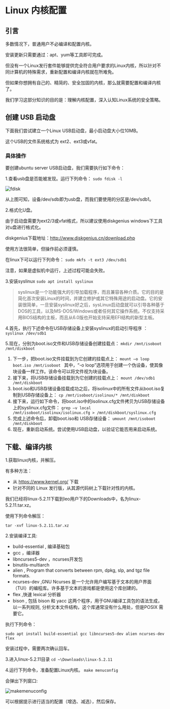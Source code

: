 # Linux 内核配置

## 引言

多数情况下，普通用户不必编译和配置内核。

安装更新只需要通过：apt、yum等工具即可完成。

但没有一个Linux发行套件能够提供完全符合用户要求的Linux内核，所以针对不同计算机的特殊需求，重新配置和编译内核就在所难免。

但如果你想拥有自己的、精简的、安全加固的内核，那么就需要配置和编译内核了。

我们学习这部分知识的目的是：理解内核配置，深入认知Linux系统的安全策略。



## 创建 USB 启动盘

下面我们尝试建立一个Linux USB启动盘，最小启动盘大小位10MB。

这个USB的文件系统格式为 ext2、ext3或vfat。

### 具体操作

要创建ubuntu server USB启动盘，我们需要执行如下命令：


1.查看usb盘是否能被发现。运行下列命令：
```sudo fdisk -l```

![fdisk](images/lab02/fdisk.png)

从上图可知，设备/dev/sdb即为usb盘，而我们要使用的分区是/dev/sdb1。

2.格式化U盘。

由于启动盘需要为ext2/3或vfat格式，所以建议使用diskgenius windows下工具对u盘进行格式化。

diskgenius下载地址：http://www.diskgenius.cn/download.php

使用方法很简单，但操作前必须谨慎。

在linux下可以运行下列命令：
```sudo mkfs -t ext3 /dev/sdb1```

注意，如果是虚拟机中运行，上述过程可能会失败。

3.安装syslinux
```sudo apt install syslinux```

> syslinux是一个功能强大的引导加载程序，而且兼容各种介质。它的目的是简化首次安装Linux的时间，并建立修护或其它特殊用途的启动盘。它的安装很简单，一旦安装syslinux好之后，sysLinux启动盘就可以引导各种基于DOS的工具，以及MS-DOS/Windows或者任何其它操作系统。不仅支持采用BIOS结构的主板，而且从6.0版也开始支持采用EFI结构的新型主板。

4.首先，执行下述命令在USB存储设备上安装syslinux的启动引导程序 ：
```syslinux /dev/sdb1 ```

5.现在，分别为boot.iso文件和USB存储设备创建挂载点：
```mkdir /mnt/isoboot /mnt/diskboot ```
1. 下一步，把boot.iso文件挂载到为它创建的挂载点上：
```mount –o loop boot.iso /mnt/isoboot ```
其中，“-o loop”选项用于创建一个伪设备，使其像块设备一样工作。该命令可以将文件视为块设备。
4. 接下来，将USB存储设备挂载到为它创建的挂载点上：
```mount /dev/sdb1 /mnt/diskboot ```
5. boot.iso和USB存储设备挂载成功之后，将isolinux中的所有文件从boot.iso复制到USB存储设备上：
```cp /mnt/isoboot/isolinux/* /mnt/diskboot ```
6. 接下来，运行如下命令，将boot.iso中的isolinux.cfg文件拷贝为USB存储设备上的syslinux.cfg文件：
```grep –v local /mnt/isoboot/isolinux/isolinux.cfg > /mnt/diskboot/syslinux.cfg ```
7. 完成上述命令后，卸载boot.iso和 USB存储设备：
```umount /mnt/isoboot /mnt/diskboot ```
8. 现在，重新启动系统。尝试使用USB启动盘，以验证它能否用来启动系统。


## 下载、编译内核

1.获取linux内核，并解压。

有多种方法：
- 从 https://www.kernel.org/ 下载
- 针对不同的 Linux 发行版，从其源代码树上下载针对性的内核。


我们已经将linux-5.2.11下载到leo用户下的Downloads中，名为linux-5.2.11.tar.xz。

使用下列命令解压：
```
tar -xvf linux-5.2.11.tar.xz
```

2.安装编译工具:
- build-essential , 编译基础包
- gcc ，编译器
- libncurses5-dev ，ncurses开发包
- binutils-multiarch
- alien , Program that converts between rpm, dpkg, slp, and tgz file formats.
- ncurses-dev ,GNU Ncurses 是一个允许用户编写基于文本的用户界面（TUI）的编程库。许多基于文本的游戏都是使用这个库创建的。 
- flex ,快速 lexical 分析器
- bison , 包括 bison 和 yacc 这两个程序，用于GNU编译工具包的语法生成，以一系列规则, 分析文本文件结构，这个库通常没有什么用处，但是POSIX 需要它。

执行下列命令：
```
sudo apt install build-essential gcc libncurses5-dev alien ncurses-dev flex
```
安装过程中，需要两次确认回车。

3.进入linux-5.2.11目录
```cd ~\Downloads\linux-5.2.11```

4.运行下列命令，准备配置Linux内核。
```make menuconfig```

会弹出下列窗口:

![makemenuconfig](images/lab02/makemenuconfig.png)

可以根据提示进行适当的配置（增选、减选），然后保存。
